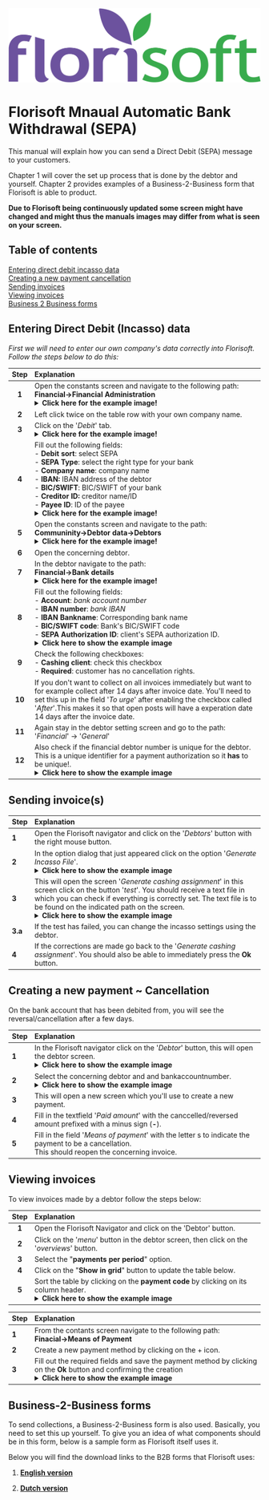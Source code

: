 <img src="../../fslogo.png" alt="Florisoft Corporate Logo">

# Florisoft Mnaual Automatic Bank Withdrawal (SEPA)

This manual will explain how you can send a Direct Debit (SEPA) message to your customers.

Chapter 1 will cover the set up process that is done by the debtor and yourself. Chapter 2 provides examples of a Business-2-Business form that Florisoft is able to product.

**Due to Florisoft being continuously updated some screen might have changed and might thus the manuals images may differ from what is seen on your screen.**

## Table of contents

[Entering direct debit incasso data](#entering-direct-debit-incasso-data)  
[Creating a new payment cancellation](#creating-a-new-payment--cancellation)  
[Sending invoices](#sending-invoices)  
[Viewing invoices](#viewing-invoices)  
[Business 2 Business forms](#business-2-business-forms)  

## Entering Direct Debit (Incasso) data

*First we will need to enter our own company's data correctly into Florisoft. Follow the steps below to do this:*

|Step|Explanation|
|:-:|:--|
|**1**|Open the constants screen and navigate to the following path:<Br>**Financial→Financial Administration**<details><summary><b>Click here for the example image!</b></summary><img src=".Handleiding Incasso/media EN/image2.png"></details>|
|**2**|Left click twice on the table row with your own company name.|
|**3**|Click on the '*Debit*' tab.<details><summary><b>Click here for the example image!</b></summary><img src=".Handleiding Incasso/media EN/image3.png"></details>|
|**4**|Fill out the following fields:<br>- **Debit sort**: select SEPA<br>- **SEPA Type**: select the right type for your bank<br>- **Company name**: company name<br>- **IBAN:** IBAN address of the debtor<br>- **BIC/SWIFT**: BIC/SWIFT of your bank<br>- **Creditor ID:** creditor name/ID<br>- **Payee ID**: ID of the payee <details><summary><b>Click here for the example image!</b></summary><img src=".Handleiding Incasso/media EN/image3.png"></details>|
|**5**|Open the constants screen and navigate to the path:<br>**Communinity→Debtor data→Debtors**<details><summary><b>Click here for the example image!</b></summary><img src=".Handleiding Incasso/media EN/image4.png"></details>|
|**6**|Open the concerning debtor.|
|**7**|In the debtor navigate to the path:<br>**Financial→Bank details**<details><summary><b>Click here for the example image!</b></summary><img src=".Handleiding Incasso/media EN/image20.png"></details>|
|**8**|Fill out the following fields:<br>- **Account**: *bank account number*<br>- **IBAN number**: *bank IBAN*<br>- **IBAN Bankname**: Corresponding bank name<br>- **BIC/SWIFT code**: Bank's BIC/SWIFT code<br>- **SEPA Authorization ID**: client's SEPA authorization ID.<details><summary><b>Click here to show the example image</b></summary><img src=".Handleiding Incasso/media EN/image6.png"></details>
|**9**|Check the following checkboxes:<br>- **Cashing client**: check this checkbox<br>- **Required**:  customer has no cancellation rights.|
|**10**|If you don't want to collect on all invoices immediately but want to for example collect after 14 days after invoice date. You'll need to set this up in the field '*To urge*' after enabling the checkbox called '*After*'.This makes it so that open posts will have a experation date 14 days after the invoice date.|
|**11**|Again stay in the debtor setting screen and go to the path: '*Financial*' → '*General*'|
|**12**|Also check if the financial debtor number is unique for the debtor. This is a unique identifier for a payment authorization so it **has** to be unique!.<details><summary><b>Click here to show the example image</b></summary><img src=".Handleiding Incasso/media EN/image7.png"></details>|

## Sending invoice(s)

|Step|Explanation|
|:--|:--|
|**1**|Open the Florisoft navigator and click on the '*Debtors*' button with the right mouse button.|
|**2**|In the option dialog that just appeared click on the option '*Generate Incasso File*'.<details><summary><b>Click here to show the example image</b></summary><img src=".Handleiding Incasso/media EN/image9.png"></details>|
|**3**|This will open the screen '*Generate cashing assignment*' in this screen click on the button '*test*'. You should receive a text file in which you can check if everything is correctly set. The text file is to be found on the indicated path on the screen.<details><summary><b>Click here to show the example image</b></summary><img src=".Handleiding Incasso/media EN/image8.png"></details>|
|**3.a**|If the test has failed, you can change the incasso settings using the debtor.|
|**4**|If the corrections are made go back to the '*Generate cashing assignment*'. You should also be able to immediately press the **Ok** button.|

## Creating a new payment ~ Cancellation

On the bank account that has been debited from, you will see the reversal/cancellation after a few days.

|Step|Explanation|
|:--|:--|
|**1**|In the Florisoft navigator click on the '*Debtor*' button, this will open the debtor screen.<details><summary><b>Click here to show the example image</b></summary><img src=".Handleiding Incasso/media EN/image11.png"></details>|
|**2**|Select the concerning debtor and and bankaccountnumber.<details><summary><b>Click here to show the example image</b></summary><img src=".Handleiding Incasso/media EN/image14.png"></details>|
|**3**|This will open a new screen which you'll use to create a new payment.|
|**4**|Fill in the textfield '*Paid amount*' with the canccelled/reversed amount prefixed with a minus sign (**-**).|
|**5**|Fill in the field '*Means of payment*' with the letter s to indicate the payment to be a cancellation.<br>This should reopen the concerning invoice.|

## Viewing invoices

To view invoices made by a debtor follow the steps below:

|Step|Explanation|
|:-:|:--|
|**1**|Open the Florisoft Navigator and click on the 'Debtor' button.|
|**2**|Click on the '*menu*' button in the debtor screen, then click on the '*overviews*' button.|
|**3**|Select the "**payments per period**" option.|
|**4**|Click on the "**Show in grid**" button to update the table below.|
|**5**|Sort the table by clicking on the **payment code** by clicking on its column header.<details><summary><b>Click here to show the example image</b></summary><img src=".Handleiding Incasso/media EN/image21.png"></details|

|Step|Explanation|
|:--|:--|
|**1**|From the contants screen navigate to the following path:<br>**Finacial→Means of Payment**|
|**2**|Create a new payment method by clicking on the + icon.|
|**3**|Fill out the required fields and save the payment method by clicking on the **Ok** button and confirming the creation<details><summary><b>Click here to show the example image</b></summary><img src=".Handleiding Incasso/media EN/image15.png"></details>|



## Business-2-Business forms

To send collections, a Business-2-Business form is also used. Basically, you need to set this up yourself. To give you an idea of what components should be in this form, below is a sample form as Florisoft itself uses it.

Below you will find the download links to the B2B forms that Florisoft uses:

1. [**English version**](https://downgit.github.io/#/home?url=https://github.com/florisoft/User.Manuals/blob/main/FINANCIAL/Automatic%20Bank%20Withdrawal%20SEPA%20(M29)/B2B%20Formulieren/Continuous%20authorization%20Business.docx)

2. [**Dutch version**](https://downgit.github.io/#/home?url=https://github.com/florisoft/User.Manuals/blob/main/FINANCIAL/Automatic%20Bank%20Withdrawal%20SEPA%20(M29)/B2B%20Formulieren/Doorlopende%20machtiging%20Bedrijven%20SEPA%20.DOCX%20%20ALLFLO.DOCX)